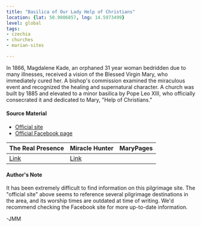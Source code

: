 ```yaml
---
title: "Basilica of Our Lady Help of Christians"
location: {lat: 50.9806857, lng: 14.5973499}
level: global
tags:
- czechia
- churches
- marian-sites

---
```



In 1866, Magdalene Kade, an orphaned 31 year woman bedridden due to many illnesses, received a vision of the Blessed Virgin Mary, who immediately cured her.  A bishop's commission examined the miraculous event and recognized the healing and supernatural character.  A church was built by 1885 and elevated to a minor basilica by Pope Leo XIII, who officially consecrated it and dedicated to Mary, "Help of Christians."

#### Source Material

* [Official site](http://cz.poutni-mista-sluknovsko.cz/bazilika-minor-panny-marie-pomocnice-krestanu-filipov.html)
* [Official Facebook page](https://www.facebook.com/poutnimistofilipov)


| The Real Presence | Miracle Hunter | MaryPages |
| --- | --- | --- |
| [Link](http://www.therealpresence.org/eucharst/misc/BVM/89_FILIPOV_96x96.pdf) | [Link](https://www.miraclehunter.com/marian_apparitions/approved_apparitions/filippsdorf/index.html) |  |




#### Author's Note

It has been extremely difficult to find information on this pilgrimage site.  The "official site" above seems to reference several pilgrimage destinations in the area, and its worship times are outdated at time of writing.  We'd recommend checking the Facebook site for more up-to-date information.

-JMM




